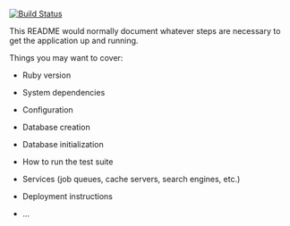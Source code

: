 [![Build Status](https://travis-ci.org/gitpetr/flashcards.svg?branch=master)](https://travis-ci.org/gitpetr/flashcards)

This README would normally document whatever steps are necessary to get the
application up and running.

Things you may want to cover:

* Ruby version

* System dependencies

* Configuration

* Database creation

* Database initialization

* How to run the test suite

* Services (job queues, cache servers, search engines, etc.)

* Deployment instructions

* ...
